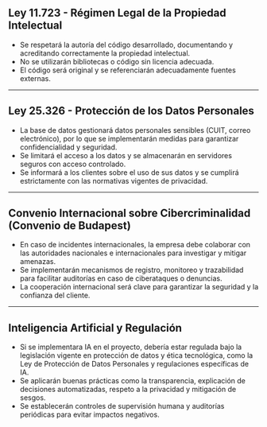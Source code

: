 ## Ley 11.723 - Régimen Legal de la Propiedad Intelectual

- Se respetará la autoría del código desarrollado, documentando y acreditando correctamente la propiedad intelectual.
- No se utilizarán bibliotecas o código sin licencia adecuada.
- El código será original y se referenciarán adecuadamente fuentes externas.

---

## Ley 25.326 - Protección de los Datos Personales

- La base de datos gestionará datos personales sensibles (CUIT, correo electrónico), por lo que se implementarán medidas para garantizar confidencialidad y seguridad.
- Se limitará el acceso a los datos y se almacenarán en servidores seguros con acceso controlado.
- Se informará a los clientes sobre el uso de sus datos y se cumplirá estrictamente con las normativas vigentes de privacidad.

---

## Convenio Internacional sobre Cibercriminalidad (Convenio de Budapest)

- En caso de incidentes internacionales, la empresa debe colaborar con las autoridades nacionales e internacionales para investigar y mitigar amenazas.
- Se implementarán mecanismos de registro, monitoreo y trazabilidad para facilitar auditorías en caso de ciberataques o denuncias.
- La cooperación internacional será clave para garantizar la seguridad y la confianza del cliente.

---

## Inteligencia Artificial y Regulación

- Si se implementara IA en el proyecto, debería estar regulada bajo la legislación vigente en protección de datos y ética tecnológica, como la Ley de Protección de Datos Personales y regulaciones específicas de IA.
- Se aplicarán buenas prácticas como la transparencia, explicación de decisiones automatizadas, respeto a la privacidad y mitigación de sesgos.
- Se establecerán controles de supervisión humana y auditorías periódicas para evitar impactos negativos.